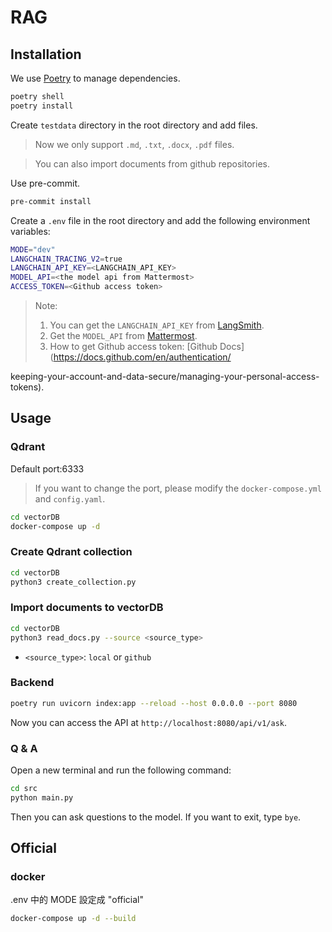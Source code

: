 # RAG

## Installation

We use [Poetry](https://python-poetry.org/) to manage dependencies.

```bash
poetry shell
poetry install
```

Create `testdata` directory in the root directory and add files.

> Now we only support `.md`, `.txt`, `.docx`, `.pdf` files.

> You can also import documents from github repositories.

Use pre-commit.
```bash
pre-commit install
```


Create a `.env` file in the root directory and add the following environment variables:

```bash
MODE="dev"
LANGCHAIN_TRACING_V2=true
LANGCHAIN_API_KEY=<LANGCHAIN_API_KEY>
MODEL_API=<the model api from Mattermost>
ACCESS_TOKEN=<Github access token>
```
> Note:
> 1. You can get the `LANGCHAIN_API_KEY` from [LangSmith](https://www.langchain.com/langsmith).
> 2. Get the `MODEL_API` from [Mattermost](https://chat.coscup.org/coscup/pl/hjez3dwmtjbk8du1rih9ne66wo).
> 3. How to get Github access token: [Github Docs](https://docs.github.com/en/authentication/

keeping-your-account-and-data-secure/managing-your-personal-access-tokens).


## Usage

### Qdrant

Default port:6333
> If you want to change the port, please modify the `docker-compose.yml` and `config.yaml`.

```bash
cd vectorDB
docker-compose up -d
```

### Create Qdrant collection
```bash
cd vectorDB
python3 create_collection.py
```

### Import documents to vectorDB
```bash
cd vectorDB
python3 read_docs.py --source <source_type>
```

- `<source_type>`: `local` or `github`

### Backend
```bash
poetry run uvicorn index:app --reload --host 0.0.0.0 --port 8080
```

Now you can access the API at `http://localhost:8080/api/v1/ask`.

### Q & A

Open a new terminal and run the following command:
```bash
cd src
python main.py
```

Then you can ask questions to the model.
If you want to exit, type `bye`.

## Official

### docker
.env 中的 MODE 設定成 "official"
```bash
docker-compose up -d --build
```
